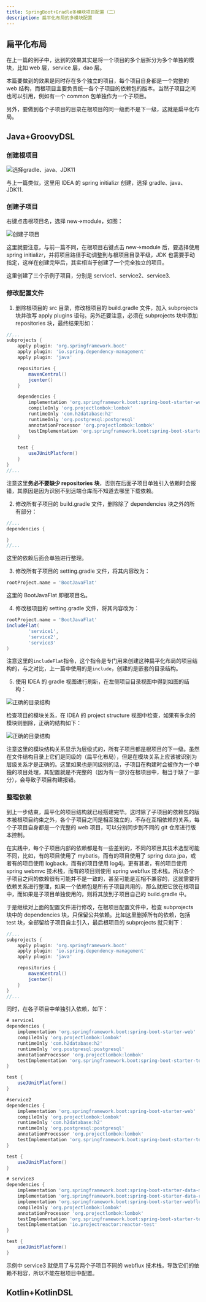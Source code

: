 ```yaml
---
title: SpringBoot+Gradle多模块项目配置（二）
description: 扁平化布局的多模块配置
---
```


## 扁平化布局

在上一篇的例子中，达到的效果其实是将一个项目的多个层拆分为多个单独的模块，比如 web 层，service 层，dao 层。

本篇要做到的效果是同时存在多个独立的项目，每个项目自身都是一个完整的 web 结构，而根项目主要负责统一各个子项目的依赖包的版本。当然子项目之间也可以引用，例如有一个 common 包单独作为一个子项目。

另外，要做到各个子项目的目录在根项目的同一级而不是下一级，这就是扁平化布局。

## Java+GroovyDSL

### 创建根项目

![选择gradle、java、JDK11](boot_java_flat_1.png)

与上一篇类似，这里用 IDEA 的 spring initializr 创建，选择 gradle、java、JDK11.

### 创建子项目

右键点击根项目名，选择 new->module，如图：

![创建子项目](boot_java_flat_2.png)

这里就要注意，与前一篇不同，在根项目右键点击 new->module 后，要选择使用 spring initializr，并将项目路径手动调整到与根项目目录平级，JDK 也需要手动指定，这样在创建完毕后，其实相当于创建了一个完全独立的项目。

这里创建了三个示例子项目，分别是 service1、service2、service3.

### 修改配置文件

1. 删除根项目的 src 目录，修改根项目的 build.gradle 文件，加入 subprojects 块并改写 apply plugins 语句。另外还要注意，必须在 subprojects 块中添加 repositories 块，最终结果形如：

```groovy
//...
subprojects {
    apply plugin: 'org.springframework.boot'
    apply plugin: 'io.spring.dependency-management'
    apply plugin: 'java'

    repositories {
        mavenCentral()
        jcenter()
    }

    dependencies {
        implementation 'org.springframework.boot:spring-boot-starter-web'
        compileOnly 'org.projectlombok:lombok'
        runtimeOnly 'com.h2database:h2'
        runtimeOnly 'org.postgresql:postgresql'
        annotationProcessor 'org.projectlombok:lombok'
        testImplementation 'org.springframework.boot:spring-boot-starter-test'
    }

    test {
        useJUnitPlatform()
    }
}
//...
```

注意这里**务必不要缺少 repositories 块**，否则在后面子项目单独引入依赖时会报错，其原因是因为识别不到远端仓库而不知道去哪里下载依赖。

2. 修改所有子项目的 build.gradle 文件，删除除了 dependencies 块之外的所有部分：

```groovy
//...
dependencies {

}
//...
```

这里的依赖后面会单独进行整理。

3. 修改所有子项目的 setting.gradle 文件，将其内容改为：

```groovy
rootProject.name = 'BootJavaFlat'
```

这里的 BootJavaFlat 即根项目名。

4. 修改根项目的 setting.gradle 文件，将其内容改为：

```groovy
rootProject.name = 'BootJavaFlat'
includeFlat(
        'service1',
        'service2',
        'service3'
)
```

注意这里的`includeFlat`指令，这个指令是专门用来创建这种扁平化布局的项目结构的，与之对比，上一篇中使用的是`include`，创建的是嵌套的目录结构。

5. 使用 IDEA 的 gradle 视图进行刷新，在左侧项目目录视图中得到如图的结构：

![正确的目录结构](boot_java_flat_3.png)

检查项目的模块关系，在 IDEA 的 project structure 视图中检查，如果有多余的模块则删除，正确的结构如下：

![正确的目录结构](boot_java_flat_4.png)

注意这里的模块结构关系显示为层级式的，所有子项目都是根项目的下一级。虽然在文件结构目录上它们是同级的（扁平化布局），但是在模块关系上应该被识别为层级关系才是正确的。这里如果也是同级别的话，子项目在构建时会被作为一个单独的项目处理，其配置就是不完整的（因为有一部分在根项目中，相当于缺了一部分），会导致子项目构建报错。

### 整理依赖

到上一步结束，扁平化的项目结构就已经搭建完毕。这时除了子项目的依赖包的版本被根项目约束之外，各个子项目之间是相互独立的，不存在互相依赖的关系，每个子项目自身都是一个完整的 web 项目，可以分别同步到不同的 git 仓库进行版本控制。

在实践中，每个子项目内部的依赖都是有一些差别的，不同的项目其技术选型可能不同，比如，有的项目使用了 mybatis，而有的项目使用了 spring data jpa，或者有的项目使用 logback，而有的项目使用 log4j，更有甚者，有的项目使用 spring webmvc 技术栈，而有的项目则使用 spring webflux 技术栈。所以各个子项目之间的依赖很有可能并不是一致的，甚至可能是互相不兼容的，这就需要将依赖关系进行整理，如果一个依赖包是所有子项目共用的，那么就把它放在根项目中，而如果是子项目单独使用的，则将其放到子项目自己的 build.gradle 中。

于是继续对上面的配置文件进行修改，在根项目配置文件中，检查 subprojects 块中的 dependencies 块，只保留公共依赖。比如这里删掉所有的依赖，包括 test 块，全部留给子项目自主引入，最后根项目的 subprojects 就只剩下：

```groovy
//...
subprojects {
    apply plugin: 'org.springframework.boot'
    apply plugin: 'io.spring.dependency-management'
    apply plugin: 'java'

    repositories {
        mavenCentral()
        jcenter()
    }
}
//...
```

同时，在各子项目中单独引入依赖，如下：

```groovy
# service1
dependencies {
    implementation 'org.springframework.boot:spring-boot-starter-web'
    compileOnly 'org.projectlombok:lombok'
    runtimeOnly 'com.h2database:h2'
    runtimeOnly 'org.postgresql:postgresql'
    annotationProcessor 'org.projectlombok:lombok'
    testImplementation 'org.springframework.boot:spring-boot-starter-test'
}

test {
    useJUnitPlatform()
}

#service2
dependencies {
    implementation 'org.springframework.boot:spring-boot-starter-web'
    compileOnly 'org.projectlombok:lombok'
    runtimeOnly 'com.h2database:h2'
    runtimeOnly 'org.postgresql:postgresql'
    annotationProcessor 'org.projectlombok:lombok'
    testImplementation 'org.springframework.boot:spring-boot-starter-test'
}

test {
    useJUnitPlatform()
}

# service3
dependencies {
    implementation 'org.springframework.boot:spring-boot-starter-data-mongodb-reactive'
    implementation 'org.springframework.boot:spring-boot-starter-data-redis-reactive'
    implementation 'org.springframework.boot:spring-boot-starter-webflux'
    compileOnly 'org.projectlombok:lombok'
    annotationProcessor 'org.projectlombok:lombok'
    testImplementation 'org.springframework.boot:spring-boot-starter-test'
    testImplementation 'io.projectreactor:reactor-test'
}

test {
    useJUnitPlatform()
}
```

示例中 service3 就使用了与另两个子项目不同的 webflux 技术栈，导致它们的依赖不相容，所以不能在根项目中配置。

## Kotlin+KotlinDSL

